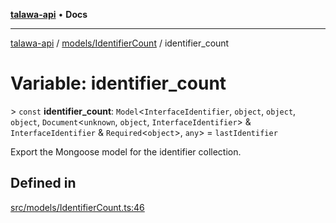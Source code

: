 [**talawa-api**](../../../README.md) • **Docs**

***

[talawa-api](../../../modules.md) / [models/IdentifierCount](../README.md) / identifier\_count

# Variable: identifier\_count

\> `const` **identifier\_count**: `Model`\<`InterfaceIdentifier`, `object`, `object`, `object`, `Document`\<`unknown`, `object`, `InterfaceIdentifier`\> & `InterfaceIdentifier` & `Required`\<`object`\>, `any`\> = `lastIdentifier`

Export the Mongoose model for the identifier collection.

## Defined in

[src/models/IdentifierCount.ts:46](https://github.com/PalisadoesFoundation/talawa-api/blob/bba5d82264abb62b9e358a3d3fe1af18a8a8f6e4/src/models/IdentifierCount.ts#L46)
